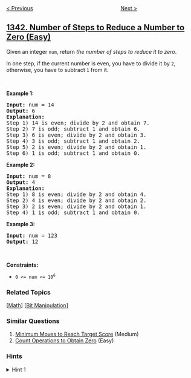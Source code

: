 <!--|This file generated by command(leetcode description); DO NOT EDIT.    |-->
<!--+----------------------------------------------------------------------+-->
<!--|@author    awesee <openset.wang@gmail.com>                           |-->
<!--|@link      https://github.com/awesee                                 |-->
<!--|@home      https://github.com/awesee/leetcode                        |-->
<!--+----------------------------------------------------------------------+-->

[< Previous](../movie-rating "Movie Rating")
　　　　　　　　　　　　　　　　
[Next >](../number-of-sub-arrays-of-size-k-and-average-greater-than-or-equal-to-threshold "Number of Sub-arrays of Size K and Average Greater than or Equal to Threshold")

## [1342. Number of Steps to Reduce a Number to Zero (Easy)](https://leetcode.com/problems/number-of-steps-to-reduce-a-number-to-zero "将数字变成 0 的操作次数")

<p>Given an integer <code>num</code>, return <em>the number of steps to reduce it to zero</em>.</p>

<p>In one step, if the current number is even, you have to divide it by <code>2</code>, otherwise, you have to subtract <code>1</code> from it.</p>

<p>&nbsp;</p>
<p><strong>Example 1:</strong></p>

<pre>
<strong>Input:</strong> num = 14
<strong>Output:</strong> 6
<strong>Explanation:</strong>&nbsp;
Step 1) 14 is even; divide by 2 and obtain 7.&nbsp;
Step 2) 7 is odd; subtract 1 and obtain 6.
Step 3) 6 is even; divide by 2 and obtain 3.&nbsp;
Step 4) 3 is odd; subtract 1 and obtain 2.&nbsp;
Step 5) 2 is even; divide by 2 and obtain 1.&nbsp;
Step 6) 1 is odd; subtract 1 and obtain 0.
</pre>

<p><strong>Example 2:</strong></p>

<pre>
<strong>Input:</strong> num = 8
<strong>Output:</strong> 4
<strong>Explanation:</strong>&nbsp;
Step 1) 8 is even; divide by 2 and obtain 4.&nbsp;
Step 2) 4 is even; divide by 2 and obtain 2.&nbsp;
Step 3) 2 is even; divide by 2 and obtain 1.&nbsp;
Step 4) 1 is odd; subtract 1 and obtain 0.
</pre>

<p><strong>Example 3:</strong></p>

<pre>
<strong>Input:</strong> num = 123
<strong>Output:</strong> 12
</pre>

<p>&nbsp;</p>
<p><strong>Constraints:</strong></p>

<ul>
	<li><code>0 &lt;= num &lt;= 10<sup>6</sup></code></li>
</ul>

### Related Topics
  [[Math](../../tag/math/README.md)]
  [[Bit Manipulation](../../tag/bit-manipulation/README.md)]

### Similar Questions
  1. [Minimum Moves to Reach Target Score](../minimum-moves-to-reach-target-score) (Medium)
  1. [Count Operations to Obtain Zero](../count-operations-to-obtain-zero) (Easy)

### Hints
<details>
<summary>Hint 1</summary>
Simulate the process to get the final answer.
</details>
